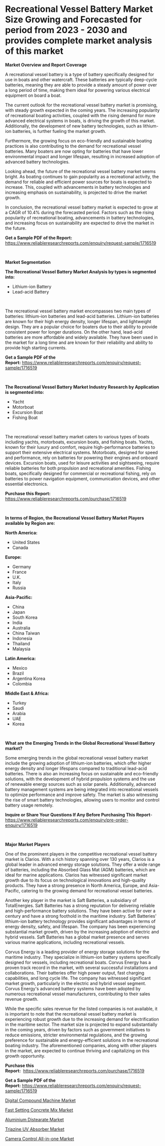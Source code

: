 <p><h1>Recreational Vessel Battery Market Size Growing and Forecasted for period from 2023 - 2030 and provides complete market analysis of this market</h1></p><p><strong>Market Overview and Report Coverage</strong></p>
<p><p>A recreational vessel battery is a type of battery specifically designed for use in boats and other watercraft. These batteries are typically deep-cycle batteries, meaning they are able to provide a steady amount of power over a long period of time, making them ideal for powering various electrical equipment on board a boat.</p><p>The current outlook for the recreational vessel battery market is promising, with steady growth expected in the coming years. The increasing popularity of recreational boating activities, coupled with the rising demand for more advanced electrical systems in boats, is driving the growth of this market. Additionally, the development of new battery technologies, such as lithium-ion batteries, is further fueling the market growth.</p><p>Furthermore, the growing focus on eco-friendly and sustainable boating practices is also contributing to the demand for recreational vessel batteries. Many boaters are now opting for batteries that have lower environmental impact and longer lifespan, resulting in increased adoption of advanced battery technologies.</p><p>Looking ahead, the future of the recreational vessel battery market seems bright. As boating continues to gain popularity as a recreational activity, the demand for reliable and efficient power sources for boats is expected to increase. This, coupled with advancements in battery technologies and increasing emphasis on sustainability, is projected to drive the market growth.</p><p>In conclusion, the recreational vessel battery market is expected to grow at a CAGR of 10.4% during the forecasted period. Factors such as the rising popularity of recreational boating, advancements in battery technologies, and increasing focus on sustainability are expected to drive the market in the future.</p></p>
<p><strong>Get a Sample PDF of the Report:</strong> <a href="https://www.reliableresearchreports.com/enquiry/request-sample/1716519">https://www.reliableresearchreports.com/enquiry/request-sample/1716519</a></p>
<p>&nbsp;</p>
<p><strong>Market Segmentation</strong></p>
<p><strong>The Recreational Vessel Battery Market Analysis by types is segmented into:</strong></p>
<p><ul><li>Lithium-ion Battery</li><li>Lead-acid Battery</li></ul></p>
<p>&nbsp;</p>
<p><p>The recreational vessel battery market encompasses two main types of batteries: lithium-ion batteries and lead-acid batteries. Lithium-ion batteries are known for their high energy density, longer lifespan, and lightweight design. They are a popular choice for boaters due to their ability to provide consistent power for longer durations. On the other hand, lead-acid batteries are more affordable and widely available. They have been used in the market for a long time and are known for their reliability and ability to provide high starting currents.</p></p>
<p><strong>Get a Sample PDF of the Report:</strong>&nbsp;<a href="https://www.reliableresearchreports.com/enquiry/request-sample/1716519">https://www.reliableresearchreports.com/enquiry/request-sample/1716519</a></p>
<p>&nbsp;</p>
<p><strong>The Recreational Vessel Battery Market Industry Research by Application is segmented into:</strong></p>
<p><ul><li>Yacht</li><li>Motorboat</li><li>Excursion Boat</li><li>Fishing Boat</li></ul></p>
<p>&nbsp;</p>
<p><p>The recreational vessel battery market caters to various types of boats including yachts, motorboats, excursion boats, and fishing boats. Yachts, known for their luxury and comfort, require high-performance batteries to support their extensive electrical systems. Motorboats, designed for speed and performance, rely on batteries for powering their engines and onboard devices. Excursion boats, used for leisure activities and sightseeing, require reliable batteries for both propulsion and recreational amenities. Fishing boats, specifically designed for commercial or recreational fishing, rely on batteries to power navigation equipment, communication devices, and other essential electronics.</p></p>
<p><strong>Purchase this Report:</strong>&nbsp; <a href="https://www.reliableresearchreports.com/purchase/1716519">https://www.reliableresearchreports.com/purchase/1716519</a></p>
<p>&nbsp;</p>
<p><strong>In terms of Region, the Recreational Vessel Battery Market Players available by Region are:</strong></p>
<p>
    <p> <strong> North America: </strong>
        <ul>
            <li>United States</li>
            <li>Canada</li>
        </ul>
        </p> 
    <p> <strong> Europe: </strong>
        <ul>
            <li>Germany</li>
            <li>France</li>
            <li>U.K.</li>
            <li>Italy</li>
            <li>Russia</li>
        </ul>
        </p> 
    <p> <strong> Asia-Pacific: </strong>
        <ul>
            <li>China</li>
            <li>Japan</li>
            <li>South Korea</li>
            <li>India</li>
            <li>Australia</li>
            <li>China Taiwan</li>
            <li>Indonesia</li>
            <li>Thailand</li>
            <li>Malaysia</li>
        </ul>
        </p> 
    <p> <strong> Latin America: </strong>
        <ul>
            <li>Mexico</li>
            <li>Brazil</li>
            <li>Argentina Korea</li>
            <li>Colombia</li>
        </ul>
        </p> 
    <p> <strong> Middle East & Africa: </strong>
        <ul>
            <li>Turkey</li>
            <li>Saudi</li>
            <li>Arabia</li>
            <li>UAE</li>
            <li>Korea</li>
        </ul>
    </p>
    </p>
<p>&nbsp;</p>
<p><strong>What are the Emerging Trends in the Global Recreational Vessel Battery market?</strong></p>
<p><p>Some emerging trends in the global recreational vessel battery market include the growing adoption of lithium-ion batteries, which offer higher energy density and longer lifespans compared to traditional lead-acid batteries. There is also an increasing focus on sustainable and eco-friendly solutions, with the development of hybrid propulsion systems and the use of renewable energy sources such as solar panels. Additionally, advanced battery management systems are being integrated into recreational vessels to optimize performance and improve safety. The market is also witnessing the rise of smart battery technologies, allowing users to monitor and control battery usage remotely.</p></p>
<p><strong>Inquire or Share Your Questions If Any Before Purchasing This Report</strong>- <a href="https://www.reliableresearchreports.com/enquiry/pre-order-enquiry/1716519">https://www.reliableresearchreports.com/enquiry/pre-order-enquiry/1716519</a></p>
<p>&nbsp;</p>
<p><strong>Major Market Players</strong></p>
<p><p>One of the prominent players in the competitive recreational vessel battery market is Clarios. With a rich history spanning over 130 years, Clarios is a global leader in advanced energy storage solutions. They offer a wide range of batteries, including the Absorbed Glass Mat (AGM) batteries, which are ideal for marine applications. Clarios has witnessed significant market growth due to its focus on technological innovations and high-quality products. They have a strong presence in North America, Europe, and Asia-Pacific, catering to the growing demand for recreational vessel batteries.</p><p>Another key player in the market is Saft Batteries, a subsidiary of TotalEnergies. Saft Batteries has a strong reputation for delivering reliable and high-performance battery solutions. They have been active for over a century and have a strong foothold in the maritime industry. Saft Batteries' lithium-ion battery technology provides significant advantages in terms of energy density, safety, and lifespan. The company has been experiencing substantial market growth, driven by the increasing adoption of electric and hybrid vessels. Saft Batteries has a global market presence and serves various marine applications, including recreational vessels.</p><p>Corvus Energy is a leading provider of energy storage solutions for the maritime industry. They specialize in lithium-ion battery systems specifically designed for vessels, including recreational boats. Corvus Energy has a proven track record in the market, with several successful installations and collaborations. Their batteries offer high power output, fast charging capabilities, and long cycle life. The company has witnessed significant market growth, particularly in the electric and hybrid vessel segment. Corvus Energy's advanced battery systems have been adopted by numerous recreational vessel manufacturers, contributing to their sales revenue growth.</p><p>While the specific sales revenue for the listed companies is not available, it is important to note that the recreational vessel battery market is experiencing robust growth due to the increasing demand for electrification in the maritime sector. The market size is projected to expand substantially in the coming years, driven by factors such as government initiatives to reduce emissions, stricter environmental regulations, and the growing preference for sustainable and energy-efficient solutions in the recreational boating industry. The aforementioned companies, along with other players in the market, are expected to continue thriving and capitalizing on this growth opportunity.</p></p>
<p><strong>Purchase this Report:</strong>&nbsp;&nbsp;<a href="https://www.reliableresearchreports.com/purchase/1716519">https://www.reliableresearchreports.com/purchase/1716519</a></p>
<p></p>
<p><strong>Get a Sample PDF of the Report:</strong>&nbsp;<a href="https://www.reliableresearchreports.com/enquiry/request-sample/1716519">https://www.reliableresearchreports.com/enquiry/request-sample/1716519</a></p>
<p><p><a href="https://medium.com/@bank.build.unity/digital-compound-machine-market-outlook-industry-overview-and-forecast-2023-to-2030-bdd060ec3590">Digital Compound Machine Market</a></p><p><a href="https://www.linkedin.com/pulse/fast-setting-concrete-mix-market-research-report-provides-umx0c/">Fast Setting Concrete Mix Market</a></p><p><a href="https://www.linkedin.com/pulse/aluminium-distearate-market-research-report-unlocks-analysis-we0fe/">Aluminium Distearate Market</a></p><p><a href="https://www.linkedin.com/pulse/triazine-uv-absorber-market-size-share-global-analysis-report-ypvke/">Triazine UV Absorber Market</a></p><p><a href="https://medium.com/@flee.calm.mark/analyzing-camera-control-all-in-one-market-global-industry-perspective-and-forecast-2023-to-2030-463e8d31e53e">Camera Control All-in-one Market</a></p></p>